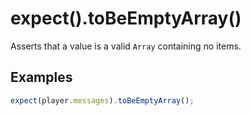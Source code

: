 # expect().toBeEmptyArray()

Asserts that a value is a valid `Array` containing no items.

## Examples

```js
expect(player.messages).toBeEmptyArray();
```

